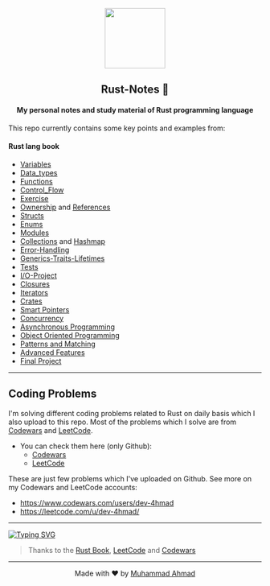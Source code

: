 <p align="center">
  <img src="https://www.rust-lang.org/logos/rust-logo-512x512.png" width="120"/>
  <h2 align="center">Rust-Notes 🦀</h2>
  <h4 align="center">My personal notes and study material of Rust programming language</h4>
</p>

This repo currently contains some key points and examples from:

#### Rust lang book

- [Variables](Rust-lang-book/variables/src/bin/)
- [Data_types](Rust-lang-book/data_types/src/bin/)
- [Functions](Rust-lang-book/functions/src/bin/)
- [Control_Flow](Rust-lang-book/control_flow/src/bin/)
- [Exercise](Rust-lang-book/exercise/src/bin/)
- [Ownership](Rust-lang-book/ownership/src/bin/) and [References](Rust-lang-book/ownership/src/bin/references.rs)
- [Structs](Rust-lang-book/structs/src/bin/)
- [Enums](Rust-lang-book/enums/src/bin/)
- [Modules](Rust-lang-book/packages_crates_modules/src/)
- [Collections](Rust-lang-book/collections/vec_string_hashmap.md) and [Hashmap](Rust-lang-book/collections/src/bin/hashmap.rs)
- [Error-Handling](Rust-lang-book/error-handling/src/bin/)
- [Generics-Traits-Lifetimes](Rust-lang-book/generics-traits-lifetimes/src/bin/)
- [Tests](Rust-lang-book/tests/src/bin/test.rs)
- [I/O-Project](Rust-lang-book/minigrep/src/)
- [Closures](Rust-lang-book/iterators-closures/src/bin/closures.rs)
- [Iterators](Rust-lang-book/iterators-closures/src/bin/iterators.rs)
- [Crates](Rust-lang-book/crates/src/main.rs)
- [Smart Pointers](Rust-lang-book/smart-pointers/src/main.rs)
- [Concurrency](Rust-lang-book/concurrency/src/bin/)
- [Asynchronous Programming](Rust-lang-book/asynchronous/src/main.rs)
- [Object Oriented Programming](Rust-lang-book/oop/src/main.rs)
- [Patterns and Matching](Rust-lang-book/patterns-and-matching/src/main.rs)
- [Advanced Features](Rust-lang-book/advanced-features/src/bin/)
- [Final Project](Rust-lang-book/webserver/)

---

## Coding Problems

I'm solving different coding problems related to Rust on daily basis which I also upload to this repo.
Most of the problems which I solve are from [Codewars](https://www.codewars.com/dashboard) and [LeetCode](https://leetcode.com/).

- You can check them here (only Github):
  - [Codewars](/Codewars/src/bin/)
  - [LeetCode](/LeetCode-Problems/)

These are just few problems which I've uploaded on Github. See more on my Codewars and LeetCode accounts:
 - https://www.codewars.com/users/dev-4hmad
 - https://leetcode.com/u/dev-4hmad/

---

[![Typing SVG](https://readme-typing-svg.demolab.com?font=Fira+Code&size=18&pause=1000&color=00F7D7&center=true&random=true&width=435&lines=Rust-Notes+is+being+updated)](https://git.io/typing-svg)

> Thanks to the [Rust Book](https://doc.rust-lang.org/book), [LeetCode](https://leetcode.com/) and [Codewars](https://www.codewars.com/dashboard)

---
<p align="center">
  Made with ❤️ by <a href="https://github.com/dev-4hmad">Muhammad Ahmad</a>  
</p>

